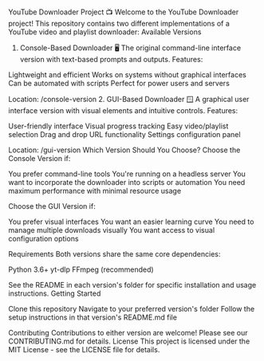 YouTube Downloader Project 📺
Welcome to the YouTube Downloader project! This repository contains two different implementations of a YouTube video and playlist downloader:
Available Versions
1. Console-Based Downloader 🖥️
The original command-line interface version with text-based prompts and outputs.
Features:

Lightweight and efficient
Works on systems without graphical interfaces
Can be automated with scripts
Perfect for power users and servers

Location: /console-version
2. GUI-Based Downloader 🪟
A graphical user interface version with visual elements and intuitive controls.
Features:

User-friendly interface
Visual progress tracking
Easy video/playlist selection
Drag and drop URL functionality
Settings configuration panel

Location: /gui-version
Which Version Should You Choose?
Choose the Console Version if:

You prefer command-line tools
You're running on a headless server
You want to incorporate the downloader into scripts or automation
You need maximum performance with minimal resource usage

Choose the GUI Version if:

You prefer visual interfaces
You want an easier learning curve
You need to manage multiple downloads visually
You want access to visual configuration options

Requirements
Both versions share the same core dependencies:

Python 3.6+
yt-dlp
FFmpeg (recommended)

See the README in each version's folder for specific installation and usage instructions.
Getting Started

Clone this repository
Navigate to your preferred version's folder
Follow the setup instructions in that version's README.md file


Contributing
Contributions to either version are welcome! Please see our CONTRIBUTING.md for details.
License
This project is licensed under the MIT License - see the LICENSE file for details.
